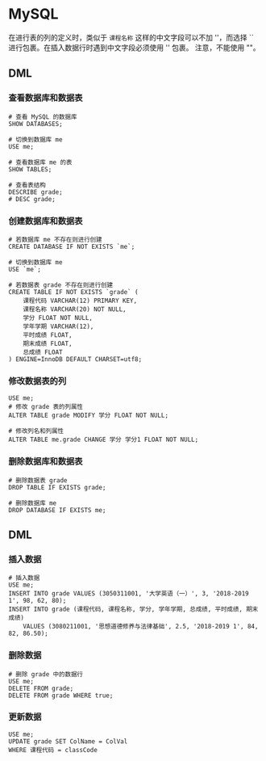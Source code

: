 # MySQL

在进行表的列的定义时，类似于 `课程名称` 这样的中文字段可以不加 ''，而选择 `` 进行包裹。在插入数据行时遇到中文字段必须使用 '' 包裹。
注意，不能使用 ""。

## DML

### 查看数据库和数据表
```mysql
# 查看 MySQL 的数据库
SHOW DATABASES;

# 切换到数据库 me
USE me;

# 查看数据库 me 的表
SHOW TABLES;

# 查看表结构
DESCRIBE grade;
# DESC grade;
```

### 创建数据库和数据表
```mysql
# 若数据库 me 不存在则进行创建
CREATE DATABASE IF NOT EXISTS `me`;

# 切换到数据库 me
USE `me`;

# 若数据表 grade 不存在则进行创建
CREATE TABLE IF NOT EXISTS `grade` (
    课程代码 VARCHAR(12) PRIMARY KEY,
    课程名称 VARCHAR(20) NOT NULL,
    学分 FLOAT NOT NULL,
    学年学期 VARCHAR(12),
    平时成绩 FLOAT,
    期末成绩 FLOAT,
    总成绩 FLOAT
) ENGINE=InnoDB DEFAULT CHARSET=utf8;
```

### 修改数据表的列
```mysql
USE me;
# 修改 grade 表的列属性
ALTER TABLE grade MODIFY 学分 FLOAT NOT NULL;

# 修改列名和列属性
ALTER TABLE me.grade CHANGE 学分 学分1 FLOAT NOT NULL;
```


### 删除数据库和数据表
```mysql
# 删除数据表 grade
DROP TABLE IF EXISTS grade;

# 删除数据库 me
DROP DATABASE IF EXISTS me;

```


## DML

### 插入数据
```mysql
# 插入数据
USE me;
INSERT INTO grade VALUES (3050311001, '大学英语（一）', 3, '2018-2019 1', 98, 62, 80);
INSERT INTO grade (课程代码, 课程名称, 学分, 学年学期, 总成绩, 平时成绩, 期末成绩)
    VALUES (3080211001, '思想道德修养与法律基础', 2.5, '2018-2019 1', 84, 82, 86.50);
```


### 删除数据
```mysql
# 删除 grade 中的数据行
USE me;
DELETE FROM grade;
DELETE FROM grade WHERE true;
```


### 更新数据
```mysql
USE me;
UPDATE grade SET ColName = ColVal
WHERE 课程代码 = classCode
```
